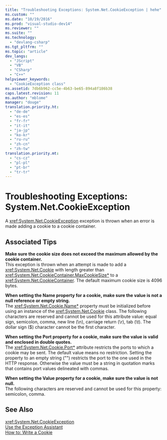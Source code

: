 ```yaml
---
title: "Troubleshooting Exceptions: System.Net.CookieException | hehe"
ms.custom: ""
ms.date: "10/19/2016"
ms.prod: "visual-studio-dev14"
ms.reviewer: ""
ms.suite: ""
ms.technology: 
  - "devlang-csharp"
ms.tgt_pltfrm: ""
ms.topic: "article"
dev_langs: 
  - "JScript"
  - "VB"
  - "CSharp"
  - "C++"
helpviewer_keywords: 
  - "CookieException class"
ms.assetid: 7db6b962-cc5e-4b63-be65-894a8f186b38
caps.latest.revision: 11
ms.author: "mblome"
manager: "douge"
translation.priority.ht: 
  - "de-de"
  - "es-es"
  - "fr-fr"
  - "it-it"
  - "ja-jp"
  - "ko-kr"
  - "ru-ru"
  - "zh-cn"
  - "zh-tw"
translation.priority.mt: 
  - "cs-cz"
  - "pl-pl"
  - "pt-br"
  - "tr-tr"
---
```

# Troubleshooting Exceptions: System.Net.CookieException
A <xref:System.Net.CookieException> exception is thrown when an error is made adding a cookie to a cookie container.  
  
## Associated Tips  
 **Make sure the cookie size does not exceed the maximum allowed by the cookie container.**  
 This exception is thrown when an attempt is made to add a <xref:System.Net.Cookie> with length greater than <xref:System.Net.CookieContainer.MaxCookieSize*> to a <xref:System.Net.CookieContainer>. The default maximum cookie size is 4096 bytes.  
  
 **When setting the Name property for a cookie, make sure the value is not a null reference or empty string.**  
 The <xref:System.Net.Cookie.Name*> property must be initialized before using an instance of the <xref:System.Net.Cookie> class. The following characters are reserved and cannot be used for this attribute value: equal sign, semicolon, comma, new line (\n), carriage return (\r), tab (\t). The dollar sign ($) character cannot be the first character.  
  
 **When setting the Port property for a cookie, make sure the value is valid and enclosed in double quotes.**  
 The <xref:System.Net.Cookie.Port*> attribute restricts the ports to which a cookie may be sent. The default value means no restriction. Setting the property to an empty string ("") restricts the port to the one used in the HTTP response. Otherwise the value must be a string in quotation marks that contains port values delineated with commas.  
  
 **When setting the Value property for a cookie, make sure the value is not null.**  
 The following characters are reserved and cannot be used for this property: semicolon, comma.  
  
## See Also  
 <xref:System.Net.CookieException>   
 [Use the Exception Assistant](../Topic/How%20to:%20Use%20the%20Exception%20Assistant.md)   
 [How to: Write a Cookie](../Topic/How%20to:%20Write%20a%20Cookie.md)